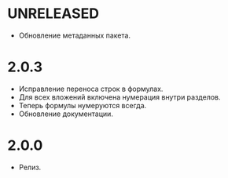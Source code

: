 # UNRELEASED

- Обновление метаданных пакета.

# 2.0.3

- Исправление переноса строк в формулах.
- Для всех вложений включена нумерация внутри разделов.
- Теперь формулы нумеруются всегда.
- Обновление документации.

# 2.0.0

- Релиз.
